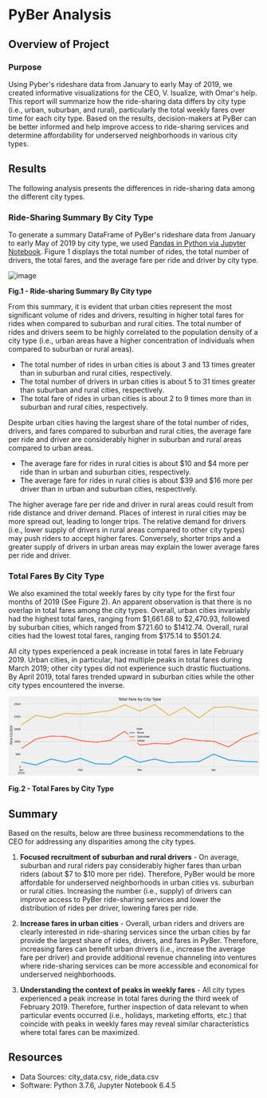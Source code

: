 # PyBer Analysis
## Overview of Project
### Purpose

Using Pyber's rideshare data from January to early May of 2019, we created informative visualizations for the CEO, V. Isualize, with Omar's help. This report will summarize how the ride-sharing data differs by city type (i.e., urban, suburban, and rural), particularly the total weekly fares over time for each city type. Based on the results, decision-makers at PyBer can be better informed and help improve access to ride-sharing services and determine affordability for underserved neighborhoods in various city types. 
## Results

The following analysis presents the differences in ride-sharing data among the different city types.
### Ride-Sharing Summary By City Type

To generate a summary DataFrame of PyBer's rideshare data from January to early May of 2019 by city type, we used [Pandas in Python via Jupyter Notebook](/PyBer_Challenge.ipynb). Figure 1 displays the total number of rides, the total number of drivers, the total fares, and the average fare per ride and driver by city type.

![image](https://user-images.githubusercontent.com/99936542/161407148-fc9c8e3c-62c8-40bd-bd2c-6683fed1cb1d.png)

<b>Fig.1 - Ride-sharing Summary By City type </b>

From this summary, it is evident that urban cities represent the most significant volume of rides and drivers, resulting in higher total fares for rides when compared to suburban and rural cities. The total number of rides and drivers seem to be highly correlated to the population density of a city type (i.e., urban areas have a higher concentration of individuals when compared to suburban or rural areas).
- The total number of rides in urban cities is about 3 and 13 times greater than in suburban and rural cities, respectively. 
- The total number of drivers in urban cities is about 5 to 31 times greater than suburban and rural cities, respectively.
- The total fare of rides in urban cities is about 2 to 9 times more than in suburban and rural cities, respectively.

Despite urban cities having the largest share of the total number of rides, drivers, and fares compared to suburban and rural cities, the average fare per ride and driver are considerably higher in suburban and rural areas compared to urban areas.
- The average fare for rides in rural cities is about $10 and $4 more per ride than in urban and suburban cities, respectively.
- The average fare for rides in rural cities is about $39 and $16 more per driver than in urban and suburban cities, respectively.

 The higher average fare per ride and driver in rural areas could result from ride distance and driver demand. Places of interest in rural cities may be more spread out, leading to longer trips. The relative demand for drivers (i.e., lower supply of drivers in rural areas compared to other city types) may push riders to accept higher fares. Conversely, shorter trips and a greater supply of drivers in urban areas may explain the lower average fares per ride and driver.

### Total Fares By City Type

We also examined the total weekly fares by city type for the first four months of 2019 (See Figure 2). An apparent observation is that there is no overlap in total fares among the city types. Overall, urban cities invariably had the highest total fares, ranging from $1,661.68 to $2,470.93, followed by suburban cities, which ranged from $721.60 to $1412.74. Overall, rural cities had the lowest total fares, ranging from $175.14 to $501.24.

All city types experienced a peak increase in total fares in late February 2019. Urban cities, in particular, had multiple peaks in total fares during March 2019; other city types did not experience such drastic fluctuations. By April 2019, total fares trended upward in suburban cities while the other city types encountered the inverse. 

![PyBer_fare_summary](/Analysis/PyBer_fare_summary.png)

<b>Fig.2 - Total Fares by City Type</b>

## Summary

Based on the results, below are three business recommendations to the CEO for addressing any disparities among the city types.

1. **Focused recruitment of suburban and rural drivers** - On average, suburban and rural riders pay considerably higher fares than urban riders (about $7 to $10 more per ride). Therefore, PyBer would be more affordable for underserved neighborhoods in urban cities vs. suburban or rural cities. Increasing the number (i.e., supply) of drivers can improve access to PyBer ride-sharing services and lower the distribution of rides per driver, lowering fares per ride.

2. **Increase fares in urban cities** - Overall, urban riders and drivers are clearly interested in ride-sharing services since the urban cities by far provide the largest share of rides, drivers, and fares in PyBer. Therefore, increasing fares can benefit urban drivers (i.e., increase the average fare per driver) and provide additional revenue channeling into ventures where ride-sharing services can be more accessible and economical for underserved neighborhoods.

3. **Understanding the context of peaks in weekly fares** - All city types experienced a peak increase in total fares during the third week of February 2019. Therefore, further inspection of data relevant to when particular events occurred (i.e., holidays, marketing efforts, etc.) that coincide with peaks in weekly fares may reveal similar characteristics where total fares can be maximized. 
 
## Resources
- Data Sources: city_data.csv, ride_data.csv
- Software: Python 3.7.6, Jupyter Notebook 6.4.5
